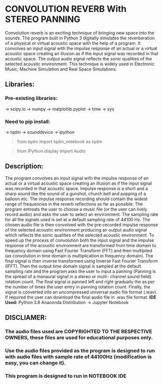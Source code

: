 # **CONVOLUTION REVERB With STEREO PANNING**

Convolution reverb is an exciting technique of bringing new space into the sounds. The
program built in Python 3 digitally simulates the reverberation of a physical or virtual acoustic
space with the help of a program. It convolves an input signal with the impulse response of an
actual or a virtual acoustic space creating an illusion as if the input signal was recorded in that
acoustic space. The output audio signal reflects the sonic qualities of the selected acoustic
environment. This technique is widely used in Electronic Music, Machine Simulation and Real
Space Simulations.

## **Libraries:**

### Pre-existing libraries:
-> scipy.io
-> numpy
-> matplotlib.pyplot
-> time
-> sys

### Need to pip install:
-> tqdm
-> sounddevice
-> ipython

>from tqdm import tqdm_notebook as tqdm

>from IPython.display import Audio

## **Description:**
The program convolves an input signal with the impulse response of an actual or a virtual
acoustic space creating an illusion as if the input signal was recorded in that acoustic space.
Impulse response is a short and a sharp sound like the sound of a gunshot, church bell and
popping of a balloon etc. The impulse response recording should contain the widest range of
frequencies in the reverb reflections as far as possible. The program entreats the user to choose
a music file (or the user can lively record audio) and asks the user to select an environment.
The sampling rate for all the signals used is set at a default sampling rate of 44100 Hz.
The chosen audio file is then convolved with the pre-recorded impulse response of the
selected acoustic environment producing an output audio signal which reflects the sonic
qualities of the selected acoustic environment. To speed up the process of convolution both the
input signal and the impulse response of the acoustic environment are transformed from time
domain to frequency domain using Fast Fourier Transform (FFT) and then multiplied (as
convolution in time domain is multiplication in frequency domain).
The final signal is then inverse transformed using Inverse Fast Fourier Transform (IFFT).
Then the output time domain signal is sampled at the default sampling rate and the program
asks the user to input a panning (Panning is the spread of a monaural signal in a stereo or multi-
channel sound field) rotation count. The final signal is panned left and right gradually the as
per the number of times the user entry in panning rotation count. Finally, the signal is converted
into an uncompressed universal audio file format (.wav). If required the user can download the
final audio file in .wav file format.
**IDE Used:** Python 3.8 Anaconda Distribution → Jupyter Notebook

## DISCLIAMER:
### The audio files used are COPYRIGHTED TO THE RESPECTIVE OWNERS, these files are used for educational purposes only.
### Use the audio files provided as the program is designed to run with audio files with sample rate of 44100Hz (modification is easy, you can change it).
### This program is designed to run in **NOTEBOOK IDE**
